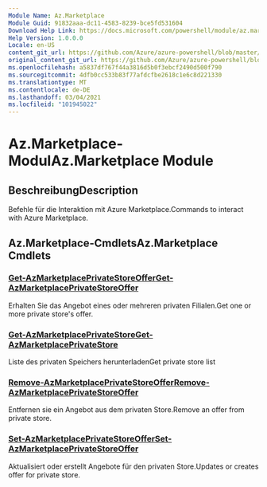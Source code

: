 ```yaml
---
Module Name: Az.Marketplace
Module Guid: 91832aaa-dc11-4583-8239-bce5fd531604
Download Help Link: https://docs.microsoft.com/powershell/module/az.marketplace
Help Version: 1.0.0.0
Locale: en-US
content_git_url: https://github.com/Azure/azure-powershell/blob/master/src/Marketplace/Marketplace/help/Az.Marketplace.md
original_content_git_url: https://github.com/Azure/azure-powershell/blob/master/src/Marketplace/Marketplace/help/Az.Marketplace.md
ms.openlocfilehash: a5837df767f44a3816d5b0f3ebcf2490d500f790
ms.sourcegitcommit: 4dfb0cc533b83f77afdcfbe2618c1e6c8d221330
ms.translationtype: MT
ms.contentlocale: de-DE
ms.lasthandoff: 03/04/2021
ms.locfileid: "101945022"
---
```

# <span data-ttu-id="38a43-101">Az.Marketplace-Modul</span><span class="sxs-lookup"><span data-stu-id="38a43-101">Az.Marketplace Module</span></span>
## <span data-ttu-id="38a43-102">Beschreibung</span><span class="sxs-lookup"><span data-stu-id="38a43-102">Description</span></span>
<span data-ttu-id="38a43-103">Befehle für die Interaktion mit Azure Marketplace.</span><span class="sxs-lookup"><span data-stu-id="38a43-103">Commands to interact with Azure Marketplace.</span></span>

## <span data-ttu-id="38a43-104">Az.Marketplace-Cmdlets</span><span class="sxs-lookup"><span data-stu-id="38a43-104">Az.Marketplace Cmdlets</span></span>
### [<span data-ttu-id="38a43-105">Get-AzMarketplacePrivateStoreOffer</span><span class="sxs-lookup"><span data-stu-id="38a43-105">Get-AzMarketplacePrivateStoreOffer</span></span>](Get-AzMarketplacePrivateStoreOffer.md)
<span data-ttu-id="38a43-106">Erhalten Sie das Angebot eines oder mehreren privaten Filialen.</span><span class="sxs-lookup"><span data-stu-id="38a43-106">Get one or more private store's offer.</span></span>

### [<span data-ttu-id="38a43-107">Get-AzMarketplacePrivateStore</span><span class="sxs-lookup"><span data-stu-id="38a43-107">Get-AzMarketplacePrivateStore</span></span>](Get-AzMarketplacePrivateStore.md)
<span data-ttu-id="38a43-108">Liste des privaten Speichers herunterladen</span><span class="sxs-lookup"><span data-stu-id="38a43-108">Get private store list</span></span>

### [<span data-ttu-id="38a43-109">Remove-AzMarketplacePrivateStoreOffer</span><span class="sxs-lookup"><span data-stu-id="38a43-109">Remove-AzMarketplacePrivateStoreOffer</span></span>](Remove-AzMarketplacePrivateStoreOffer.md)
<span data-ttu-id="38a43-110">Entfernen sie ein Angebot aus dem privaten Store.</span><span class="sxs-lookup"><span data-stu-id="38a43-110">Remove an offer from private store.</span></span>

### [<span data-ttu-id="38a43-111">Set-AzMarketplacePrivateStoreOffer</span><span class="sxs-lookup"><span data-stu-id="38a43-111">Set-AzMarketplacePrivateStoreOffer</span></span>](Set-AzMarketplacePrivateStoreOffer.md)
<span data-ttu-id="38a43-112">Aktualisiert oder erstellt Angebote für den privaten Store.</span><span class="sxs-lookup"><span data-stu-id="38a43-112">Updates or creates offer for private store.</span></span>

